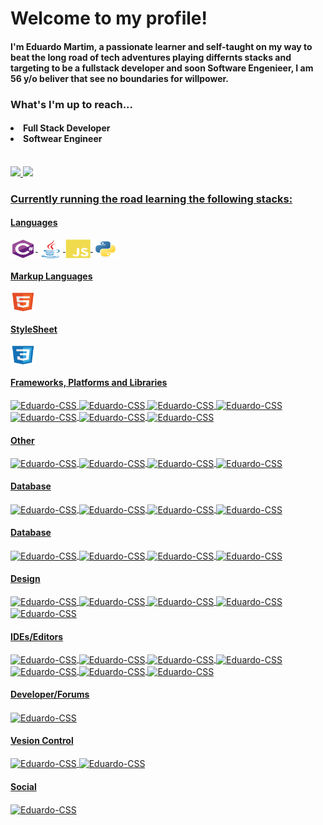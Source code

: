 <h1>Welcome to my profile!</h1>

<h4>I'm Eduardo Martim, a passionate learner and self-taught on my way to beat the long road of tech adventures playing differnts stacks and targeting to be a fullstack developer and soon Software Engenieer, I am 56 y/o beliver that see no boundaries for willpower.</h4>

<h3>What's I'm up to reach...</h3>

<h4><li>Full Stack Developer<li>Softwear Engineer</li></h4></br>
  
<div align="left">
  <a href="https://github.com/EduMartim">
  <img height="150" src="https://github-readme-stats.vercel.app/api?username=EduMartim&show_icons=true&theme=dracula&include_all_commits=true&count_private=true"/>
  <img height="150" src="https://github-readme-stats.vercel.app/api/top-langs/?username=EduMartim&layout=compact&langs_count=7&theme=dracula"/>
</div>

  <h3>Currently running the road learning the following stacks:</h3>
            <td>
                <h4>Languages</h4>
            </td>
            <td><img align="center" alt="Eduardo-Csharp" height="30" width="40"
                    src="https://raw.githubusercontent.com/devicons/devicon/master/icons/csharp/csharp-original.svg">
            </td>
            <td><img align="center" alt="Eduardo-Java" height="30" width="40"
                    src="https://raw.githubusercontent.com/devicons/devicon/master/icons/java/java-original.svg">
            </td>
            <td><img align="center" alt="Eduardo-Java Script" height="30" width="40"
                    src="https://raw.githubusercontent.com/devicons/devicon/master/icons/javascript/javascript-plain.svg">
            </td>
            <td><img align="center" alt="Eduardo-Python" height="30" width="40"
                    src="https://raw.githubusercontent.com/devicons/devicon/master/icons/python/python-original.svg">
            </td>
            <td>
                <h4>Markup Languages</h4>
            </td>
            <td><img align="center" alt="Eduardo-HTML" height="30" width="40"
                    src="https://raw.githubusercontent.com/devicons/devicon/master/icons/html5/html5-original.svg">
            </td>
            <td>
                <h4>StyleSheet</h4>
            </td>
            <td><img align="center" alt="Eduardo-CSS" height="30" width="40"
                    src="https://raw.githubusercontent.com/devicons/devicon/master/icons/css3/css3-original.svg">
            </td>
            <td>
                <h4>Frameworks, Platforms and Libraries</h4>
            </td>
            <td><img align="center" alt="Eduardo-CSS" height="30" width="40"
                    src="https://cdn.jsdelivr.net/gh/devicons/devicon/icons/dotnetcore/dotnetcore-plain.svg">
            <td><img align="center" alt="Eduardo-CSS" height="30" width="40"
                    src="https://cdn.jsdelivr.net/gh/devicons/devicon/icons/angularjs/angularjs-original.svg">
            <td><img align="center" alt="Eduardo-CSS" height="30" width="40"
                    src="https://cdn.jsdelivr.net/gh/devicons/devicon/icons/bootstrap/bootstrap-original.svg">
            <td><img align="center" alt="Eduardo-CSS" height="30" width="40"
                    src="https://cdn.jsdelivr.net/gh/devicons/devicon/icons/npm/npm-original-wordmark.svg">
            <td><img align="center" alt="Eduardo-CSS" height="30" width="40"
                    src="https://cdn.jsdelivr.net/gh/devicons/devicon/icons/nextjs/nextjs-original-wordmark.svg">
            <td><img align="center" alt="Eduardo-CSS" height="30" width="40"
                    src="https://cdn.jsdelivr.net/gh/devicons/devicon/icons/nodejs/nodejs-original-wordmark.svg">
            <td><img align="center" alt="Eduardo-CSS" height="30" width="40"
                    src="https://cdn.jsdelivr.net/gh/devicons/devicon/icons/react/react-original-wordmark.svg">
            </td>
            <td>
                <h4>Other</h4>
            </td>
            <td><img align="center" alt="Eduardo-CSS" height="30" width="40"
                    src="https://cdn.jsdelivr.net/gh/devicons/devicon/icons/docker/docker-original-wordmark.svg">
            <td><img align="center" alt="Eduardo-CSS" height="30" width="40"
                    src="https://cdn.jsdelivr.net/gh/devicons/devicon/icons/kubernetes/kubernetes-plain-wordmark.svg">
            <td><img align="center" alt="Eduardo-CSS" height="30" width="100"
                    src="https://img.shields.io/badge/Postman-FF6C37?style=for-the-badge&logo=postman&logoColor=white">
            <td><img align="center" alt="Eduardo-CSS" height="30" width="100"
                    src="https://img.shields.io/badge/-Swagger-%23Clojure?style=for-the-badge&logo=swagger&logoColor=white">
            </td>
            <td>
                <h4>Database</h4>
            </td>
            <td><img align="center" alt="Eduardo-CSS" height="30" width="100" 
                     src="https://cdn.jsdelivr.net/gh/devicons/devicon/icons/microsoftsqlserver/microsoftsqlserver-plain.svg">
            <td><img align="center" alt="Eduardo-CSS" height="30" width="100"
                     src="https://cdn.jsdelivr.net/gh/devicons/devicon/icons/mongodb/mongodb-original-wordmark.svg">
            <td><img align="center" alt="Eduardo-CSS" height="30" width="100"
                     src="https://cdn.jsdelivr.net/gh/devicons/devicon/icons/mysql/mysql-original-wordmark.svg">
            <td><img align="center" alt="Eduardo-CSS" height="30" width="100"
                     src="https://cdn.jsdelivr.net/gh/devicons/devicon/icons/postgresql/postgresql-original-wordmark.svg">
            </td>
            <td>
                <h4>Database</h4>
            </td>
            <td><img align="center" alt="Eduardo-CSS" height="30" width="100"
                    src="https://cdn.jsdelivr.net/gh/devicons/devicon/icons/microsoftsqlserver/microsoftsqlserver-plain.svg">
            <td><img align="center" alt="Eduardo-CSS" height="30" width="100"
                    src="https://cdn.jsdelivr.net/gh/devicons/devicon/icons/mongodb/mongodb-original-wordmark.svg">
            <td><img align="center" alt="Eduardo-CSS" height="30" width="100"
                    src="https://cdn.jsdelivr.net/gh/devicons/devicon/icons/mysql/mysql-original-wordmark.svg">
            <td><img align="center" alt="Eduardo-CSS" height="30" width="100"
                    src="https://cdn.jsdelivr.net/gh/devicons/devicon/icons/postgresql/postgresql-original-wordmark.svg">
            </td>
            <td>
                <h4>Design</h4>
            </td>
            <td><img align="center" alt="Eduardo-CSS" height="30" width="100"
                    src="https://cdn.jsdelivr.net/gh/devicons/devicon/icons/photoshop/photoshop-line.svg">
            <td><img align="center" alt="Eduardo-CSS" height="30" width="100"
                    src="https://cdn.jsdelivr.net/gh/devicons/devicon/icons/illustrator/illustrator-line.svg">
            <td><img align="center" alt="Eduardo-CSS" height="30" width="100"
                    src="https://cdn.jsdelivr.net/gh/devicons/devicon/icons/canva/canva-original.svg">
            <td><img align="center" alt="Eduardo-CSS" height="30" width="100"
                    src="https://cdn.jsdelivr.net/gh/devicons/devicon/icons/figma/figma-original.svg">
            <td><img align="center" alt="Eduardo-CSS" height="30" width="100"
                    src="https://cdn.jsdelivr.net/gh/devicons/devicon/icons/gimp/gimp-original.svg">
            </td>
            <td>
                <h4>IDEs/Editors</h4>
            </td>
            <td><img align="center" alt="Eduardo-CSS" height="30" width="100"
                    src="https://img.shields.io/badge/Eclipse-FE7A16.svg?style=for-the-badge&logo=Eclipse&logoColor=white">
            <td><img align="center" alt="Eduardo-CSS" height="30" width="100"
                    src="https://cdn.jsdelivr.net/gh/devicons/devicon/icons/intellij/intellij-original-wordmark.svg">
            <td><img align="center" alt="Eduardo-CSS" height="30" width="100"
                    src="https://img.shields.io/badge/NetBeansIDE-1B6AC6.svg?style=for-the-badge&logo=apache-netbeans-ide&logoColor=white">
            <td><img align="center" alt="Eduardo-CSS" height="30" width="100"
                    src="https://cdn.jsdelivr.net/gh/devicons/devicon/icons/pycharm/pycharm-original.svg"></td>
            <td><img align="center" alt="Eduardo-CSS" height="30" width="100"
                    src="https://img.shields.io/badge/sublime_text-%23575757.svg?style=for-the-badge&logo=sublime-text&logoColor=important">
            <td><img align="center" alt="Eduardo-CSS" height="30" width="100"
                    src="https://cdn.jsdelivr.net/gh/devicons/devicon/icons/visualstudio/visualstudio-plain.svg"></td>
            <td><img align="center" alt="Eduardo-CSS" height="30" width="100"
                    src="https://img.shields.io/badge/Visual%20Studio%20Code-0078d7.svg?style=for-the-badge&logo=visual-studio-code&logoColor=white">
            </td>
            <td>
                <h4>Developer/Forums</h4>
            </td>
            <td><img align="center" alt="Eduardo-CSS" height="30" width="100"
                    src="https://img.shields.io/badge/-Stackoverflow-FE7A16?style=for-the-badge&logo=stack-overflow&logoColor=white">
            </td>
            <td>
                <h4>Vesion Control</h4>
            </td>
            <td><img align="center" alt="Eduardo-CSS" height="30" width="100"
                    src="https://cdn.jsdelivr.net/gh/devicons/devicon/icons/github/github-original.svg">
            <td><img align="center" alt="Eduardo-CSS" height="30" width="100"
                    src="https://cdn.jsdelivr.net/gh/devicons/devicon/icons/git/git-original.svg">
            </td>
            <td>
                <h4>Social</h4>
            </td>
            <td><img align="center" alt="Eduardo-CSS" height="30" width="100"
                     src="">
            </td>
